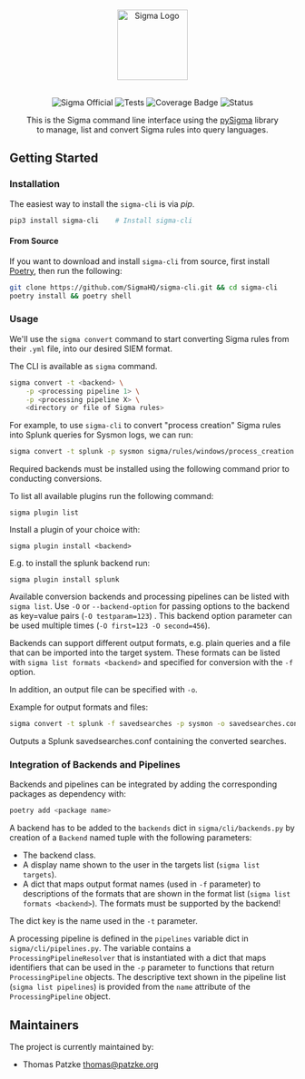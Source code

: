 <a href="https://github.com/SigmaHQ/">
<p align="center">
<br />
<picture>
  <source media="(prefers-color-scheme: dark)" srcset="https://cdn.jsdelivr.net/gh/sifex/sifex@master/images/sigma_logo_dark.png#gh-dark-mode-only">
  <img height="124" alt="Sigma Logo" src="https://cdn.jsdelivr.net/gh/sifex/sifex@master/images/sigma_logo_light.png#gh-light-mode-only">
</picture>
</p>
</a>

<p align="center">
<br />
<img src="https://cdn.jsdelivr.net/gh/sifex/sifex@master/images/Sigma%20Official%20Badge.svg" alt="Sigma Official" />
<img src="https://github.com/SigmaHQ/sigma-cli/actions/workflows/test.yml/badge.svg" alt="Tests" />
<img src="https://img.shields.io/endpoint?url=https://gist.githubusercontent.com/thomaspatzke/0c868df261d4a5d5a1dafe71b1557d69/raw/SigmaHQ-sigma-cli.json" alt="Coverage Badge" />
<img src="https://img.shields.io/badge/Status-pre--release-orange" alt="Status" />
</p>


<p align="center">
This is the Sigma command line interface using the <a href="https://github.com/SigmaHQ/pySigma">pySigma</a> library
<br />
to manage, list   and convert Sigma rules into query languages.
</p>

## Getting Started

### Installation

The easiest way to install the `sigma-cli` is via *pip*. 

```bash
pip3 install sigma-cli    # Install sigma-cli
```

#### From Source

If you want to download and install `sigma-cli` from source, first install [Poetry](https://python-poetry.org/docs/basic-usage/), then run the following:

```bash
git clone https://github.com/SigmaHQ/sigma-cli.git && cd sigma-cli
poetry install && poetry shell
```

### Usage

We'll use the `sigma convert` command to start converting Sigma rules from their `.yml` file, into our desired SIEM format.

The CLI is available as `sigma` command.

```bash
sigma convert -t <backend> \
    -p <processing pipeline 1> \
    -p <processing pipeline X> \
    <directory or file of Sigma rules>
```

For example, to use `sigma-cli` to convert "process creation" Sigma rules into Splunk queries for Sysmon logs, we can run:

```bash
sigma convert -t splunk -p sysmon sigma/rules/windows/process_creation
```

Required backends must be installed using the following command prior to conducting conversions.

To list all available plugins run the following command:
```
sigma plugin list
```
Install a plugin of your choice with:
```
sigma plugin install <backend>
```
E.g. to install the splunk backend run:
```
sigma plugin install splunk
```

Available conversion backends and processing pipelines can be listed with `sigma list`. 
Use `-O` or `--backend-option` for passing options to the backend as key=value pairs (`-O testparam=123`) .
This backend option parameter can be used multiple times (`-O first=123 -O second=456`).

Backends can support different output formats, e.g. plain queries and a file that can be imported into the target
system. These formats can be listed with `sigma list formats <backend>` and specified for conversion with the `-f`
option.

In addition, an output file can be specified with `-o`.

Example for output formats and files:

```bash
sigma convert -t splunk -f savedsearches -p sysmon -o savedsearches.conf sigma/rules/windows/process_creation
```

Outputs a Splunk savedsearches.conf containing the converted searches.

### Integration of Backends and Pipelines

Backends and pipelines can be integrated by adding the corresponding packages as dependency with:

```bash
poetry add <package name>
```

A backend has to be added to the `backends` dict in `sigma/cli/backends.py` by creation of a `Backend` named tuple with
the following parameters:

* The backend class.
* A display name shown to the user in the targets list (`sigma list targets`).
* A dict that maps output format names (used in `-f` parameter) to descriptions of the formats that are shown in the
  format list (`sigma list formats <backend>`). The formats must be supported by the backend!

The dict key is the name used in the `-t` parameter.

A processing pipeline is defined in the `pipelines` variable dict in `sigma/cli/pipelines.py`. The variable contains a
`ProcessingPipelineResolver` that is instantiated with a dict that maps identifiers that can
be used in the `-p` parameter to functions that return `ProcessingPipeline` objects. The descriptive text shown in the
pipeline list (`sigma list pipelines`) is provided from
the `name` attribute of the `ProcessingPipeline` object.

## Maintainers

The project is currently maintained by:

- Thomas Patzke <thomas@patzke.org>
